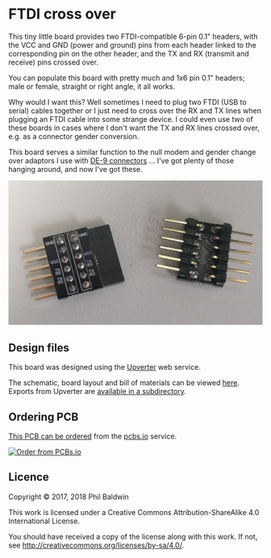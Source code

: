 # FTDI cross over

This tiny little board provides two FTDI-compatible 6-pin 0.1" headers, with the VCC and GND (power and ground) pins from each header linked to the corresponding pin on the other header, and the TX and RX (transmit and receive) pins crossed over.

You can populate this board with pretty much and 1x6 pin 0.1" headers; male or female, straight or right angle, it all works.

Why would I want this? Well sometimes I need to plug two FTDI (USB to serial) cables together or I just need to cross over the RX and TX lines when plugging an FTDI cable into some strange device. I could even use two of these boards in cases where I don't want the TX and RX lines crossed over, e.g. as a connector gender conversion.

This board serves a similar function to the null modem and gender change over adaptors I use with [DE-9 connectors](https://en.wikipedia.org/wiki/D-subminiature) ... I've got plenty of those hanging around, and now I've got these.

![Board photo](./board-photo.jpg)

## Design files

This board was designed using the [Upverter](https://upverter.com) web service.

The schematic, board layout and bill of materials can be viewed [here](https://upverter.com/Trebuchetindustries/1e0caf0e18ecd19f/FTDI-cross-over/). Exports from Upverter are [available in a subdirectory](./Upverter%20exports).

## Ordering PCB

[This PCB can be ordered](https://PCBs.io/share/8DXOP) from the [pcbs.io](https://pcbs.io) service.

<a href="https://PCBs.io/share/8DXOP"><img src="https://s3.amazonaws.com/pcbs.io/share.png" alt="Order from PCBs.io"></img></a>

## Licence

Copyright © 2017, 2018 Phil Baldwin

This work is licensed under a Creative Commons Attribution-ShareAlike 4.0 International License.

You should have received a copy of the license along with this work. If not, see <http://creativecommons.org/licenses/by-sa/4.0/>.
